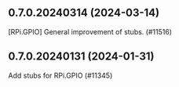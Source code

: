 ## 0.7.0.20240314 (2024-03-14)

[RPi.GPIO] General improvement of stubs. (#11516)

## 0.7.0.20240131 (2024-01-31)

Add stubs for RPi.GPIO (#11345)

